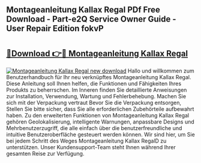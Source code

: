 ## Montageanleitung Kallax Regal PDf Free Download - Part-e2Q Service Owner Guide - User Repair Edition fokvP

# <h2><a href="http://df6h1z.blite.top/?on=Montageanleitung+Kallax+Regal">🔗Download 👉🔴 Montageanleitung Kallax Regal</a></h2>

[![Montageanleitung Kallax Regal new download](https://i.imgur.com/lujVjoI.png)](http://df6h1z.blite.top/?on=Montageanleitung+Kallax+Regal)
Hallo und willkommen zum Benutzerhandbuch für Ihr neu verknüpftes Montageanleitung Kallax Regal. Diese Anleitung soll Ihnen helfen, die Funktionen und Fähigkeiten Ihres Produkts zu beherrschen. Im Inneren finden Sie detaillierte Anweisungen zur Installation, Verwendung, Wartung und Fehlerbehebung. Machen Sie sich mit der Verpackung vertraut Bevor Sie die Verpackung entsorgen, Stellen Sie bitte sicher, dass Sie alle erforderlichen Zubehörteile aufbewahrt haben. Zu den erweiterten Funktionen von Montageanleitung Kallax Regal gehören Geolokalisierung, intelligente Warnungen, anpassbare Designs und Mehrbenutzerzugriff, die alle einfach über die benutzerfreundliche und intuitive Benutzeroberfläche gesteuert werden können. Wir sind hier, um Sie bei jedem Schritt des Weges Montageanleitung Kallax RegalD zu unterstützen. Unser Kundensupport-Team steht Ihnen während Ihrer gesamten Reise zur Verfügung.
